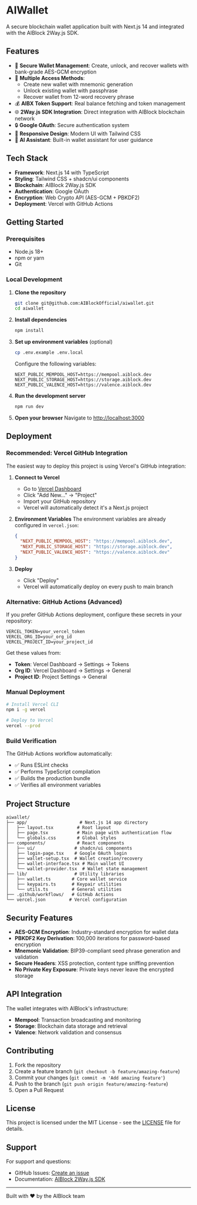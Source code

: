 # AIWallet

A secure blockchain wallet application built with Next.js 14 and integrated with the AIBlock 2Way.js SDK.

## Features

- 🔐 **Secure Wallet Management**: Create, unlock, and recover wallets with bank-grade AES-GCM encryption
- 🔑 **Multiple Access Methods**: 
  - Create new wallet with mnemonic generation
  - Unlock existing wallet with passphrase
  - Recover wallet from 12-word recovery phrase
- 💰 **AIBX Token Support**: Real balance fetching and token management
- 🌐 **2Way.js SDK Integration**: Direct integration with AIBlock blockchain network
- 🔒 **Google OAuth**: Secure authentication system
- 📱 **Responsive Design**: Modern UI with Tailwind CSS
- 🤖 **AI Assistant**: Built-in wallet assistant for user guidance

## Tech Stack

- **Framework**: Next.js 14 with TypeScript
- **Styling**: Tailwind CSS + shadcn/ui components
- **Blockchain**: AIBlock 2Way.js SDK
- **Authentication**: Google OAuth
- **Encryption**: Web Crypto API (AES-GCM + PBKDF2)
- **Deployment**: Vercel with GitHub Actions

## Getting Started

### Prerequisites

- Node.js 18+ 
- npm or yarn
- Git

### Local Development

1. **Clone the repository**
   ```bash
   git clone git@github.com:AIBlockOfficial/aiwallet.git
   cd aiwallet
   ```

2. **Install dependencies**
   ```bash
   npm install
   ```

3. **Set up environment variables** (optional)
   ```bash
   cp .env.example .env.local
   ```
   
   Configure the following variables:
   ```env
   NEXT_PUBLIC_MEMPOOL_HOST=https://mempool.aiblock.dev
   NEXT_PUBLIC_STORAGE_HOST=https://storage.aiblock.dev
   NEXT_PUBLIC_VALENCE_HOST=https://valence.aiblock.dev
   ```

4. **Run the development server**
   ```bash
   npm run dev
   ```

5. **Open your browser**
   Navigate to [http://localhost:3000](http://localhost:3000)

## Deployment

### Recommended: Vercel GitHub Integration

The easiest way to deploy this project is using Vercel's GitHub integration:

1. **Connect to Vercel**
   - Go to [Vercel Dashboard](https://vercel.com/dashboard)
   - Click "Add New..." → "Project"
   - Import your GitHub repository
   - Vercel will automatically detect it's a Next.js project

2. **Environment Variables**
   The environment variables are already configured in `vercel.json`:
   ```json
   {
     "NEXT_PUBLIC_MEMPOOL_HOST": "https://mempool.aiblock.dev",
     "NEXT_PUBLIC_STORAGE_HOST": "https://storage.aiblock.dev", 
     "NEXT_PUBLIC_VALENCE_HOST": "https://valence.aiblock.dev"
   }
   ```

3. **Deploy**
   - Click "Deploy"
   - Vercel will automatically deploy on every push to main branch

### Alternative: GitHub Actions (Advanced)

If you prefer GitHub Actions deployment, configure these secrets in your repository:

```
VERCEL_TOKEN=your_vercel_token
VERCEL_ORG_ID=your_org_id  
VERCEL_PROJECT_ID=your_project_id
```

Get these values from:
- **Token**: Vercel Dashboard → Settings → Tokens
- **Org ID**: Vercel Dashboard → Settings → General
- **Project ID**: Project Settings → General

### Manual Deployment

```bash
# Install Vercel CLI
npm i -g vercel

# Deploy to Vercel  
vercel --prod
```

### Build Verification

The GitHub Actions workflow automatically:
- ✅ Runs ESLint checks
- ✅ Performs TypeScript compilation
- ✅ Builds the production bundle
- ✅ Verifies all environment variables

## Project Structure

```
aiwallet/
├── app/                    # Next.js 14 app directory
│   ├── layout.tsx         # Root layout
│   ├── page.tsx           # Main page with authentication flow
│   └── globals.css        # Global styles
├── components/            # React components
│   ├── ui/               # shadcn/ui components
│   ├── login-page.tsx    # Google OAuth login
│   ├── wallet-setup.tsx  # Wallet creation/recovery
│   ├── wallet-interface.tsx # Main wallet UI
│   └── wallet-provider.tsx  # Wallet state management
├── lib/                  # Utility libraries
│   ├── wallet.ts        # Core wallet service
│   ├── keypairs.ts      # Keypair utilities
│   └── utils.ts         # General utilities
├── .github/workflows/   # GitHub Actions
└── vercel.json         # Vercel configuration
```

## Security Features

- **AES-GCM Encryption**: Industry-standard encryption for wallet data
- **PBKDF2 Key Derivation**: 100,000 iterations for password-based encryption
- **Mnemonic Validation**: BIP39-compliant seed phrase generation and validation
- **Secure Headers**: XSS protection, content type sniffing prevention
- **No Private Key Exposure**: Private keys never leave the encrypted storage

## API Integration

The wallet integrates with AIBlock's infrastructure:

- **Mempool**: Transaction broadcasting and monitoring
- **Storage**: Blockchain data storage and retrieval  
- **Valence**: Network validation and consensus

## Contributing

1. Fork the repository
2. Create a feature branch (`git checkout -b feature/amazing-feature`)
3. Commit your changes (`git commit -m 'Add amazing feature'`)
4. Push to the branch (`git push origin feature/amazing-feature`)
5. Open a Pull Request

## License

This project is licensed under the MIT License - see the [LICENSE](LICENSE) file for details.

## Support

For support and questions:
- GitHub Issues: [Create an issue](https://github.com/AIBlockOfficial/aiwallet/issues)
- Documentation: [AIBlock 2Way.js SDK](https://github.com/AIBlockOfficial/2Way.js)

---

Built with ❤️ by the AIBlock team
